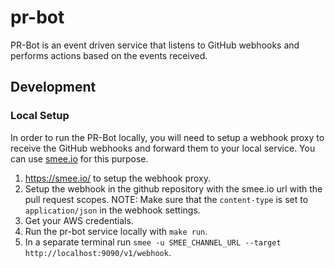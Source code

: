 # pr-bot
PR-Bot is an event driven service that listens to GitHub webhooks and performs actions based on the events received.

## Development

### Local Setup
In order to run the PR-Bot locally, you will need to setup a webhook proxy to receive the GitHub webhooks and forward them to your local service. You can use [smee.io](https://smee.io/) for this purpose.
1. https://smee.io/ to setup the webhook proxy.
2. Setup the webhook in the github repository with the smee.io url with the pull request scopes. NOTE: Make sure that the `content-type` is set to `application/json` in the webhook settings.
3. Get your AWS credentials.
4. Run the pr-bot service locally with `make run`.
5. In a separate terminal run `smee -u SMEE_CHANNEL_URL --target http://localhost:9090/v1/webhook`.
